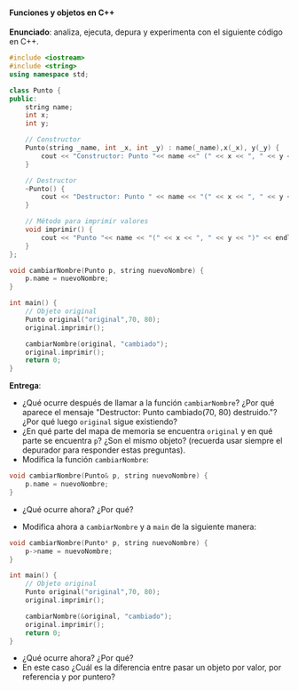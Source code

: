#### Funciones y objetos en C++

**Enunciado**: analiza, ejecuta, depura y experimenta con el siguiente código en C++.

``` cpp
#include <iostream>
#include <string>
using namespace std;

class Punto {
public:
	string name;
    int x;
    int y;

    // Constructor
    Punto(string _name, int _x, int _y) : name(_name),x(_x), y(_y) {
        cout << "Constructor: Punto "<< name <<" (" << x << ", " << y << ") creado." << endl;
    }

    // Destructor
    ~Punto() {
        cout << "Destructor: Punto " << name << "(" << x << ", " << y << ") destruido." << endl;
    }

    // Método para imprimir valores
    void imprimir() {
        cout << "Punto "<< name << "(" << x << ", " << y << ")" << endl;
    }
};

void cambiarNombre(Punto p, string nuevoNombre) {
	p.name = nuevoNombre;
}

int main() {
    // Objeto original
    Punto original("original",70, 80);
    original.imprimir();

	cambiarNombre(original, "cambiado");
	original.imprimir();
    return 0;
}

```

**Entrega**:

- ¿Qué ocurre después de llamar a la función `cambiarNombre`? ¿Por qué aparece el mensaje "Destructor: Punto cambiado(70, 80) destruido."? ¿Por qué luego `original` sigue existiendo?
- ¿En qué parte del mapa de memoria se encuentra `original` y en qué parte se encuentra `p`? ¿Son el mismo objeto? (recuerda 
usar siempre el depurador para responder estas preguntas).
- Modifica la función `cambiarNombre`:

``` cpp
void cambiarNombre(Punto& p, string nuevoNombre) {
	p.name = nuevoNombre;
}
```
- ¿Qué ocurre ahora? ¿Por qué?

- Modifica ahora a `cambiarNombre` y a `main` de la siguiente manera:

``` cpp
void cambiarNombre(Punto* p, string nuevoNombre) {
	p->name = nuevoNombre;
}

int main() {
    // Objeto original
    Punto original("original",70, 80);
    original.imprimir();

	cambiarNombre(&original, "cambiado");
	original.imprimir();
    return 0;
}
```

- ¿Qué ocurre ahora? ¿Por qué?
- En este caso ¿Cuál es la diferencia entre pasar un objeto por valor, por referencia y por puntero? 
